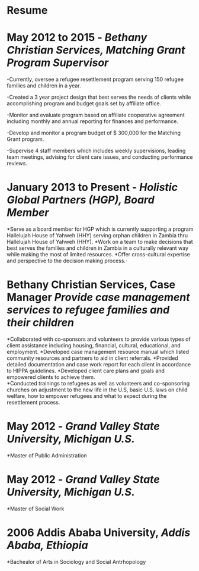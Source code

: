 # Resume
# May 2012 to 2015 - _Bethany Christian Services, Matching Grant Program Supervisor_
-Currently, oversee a refugee resettlement program serving 150 refugee families and children in a year.

-Created a 3 year project design that best serves the needs of clients while accomplishing program and budget goals set by affiliate office.

-Monitor and evaluate program based on affiliate cooperative agreement including monthly and annual reporting for finances and performance.

-Develop and monitor a program budget of $ 300,000 for the Matching Grant program.

-Supervise 4 staff members which includes weekly supervisions, leading team meetings, advising for client care issues, and conducting performance reviews.

# January 2013 to Present - _Holistic Global Partners (HGP), Board Member_
*Serve as a board member for HGP which is currently supporting a program Hallelujah House of Yahweh (HHY) serving orphan children in Zambia thru Hallelujah House of Yahweh (HHY).
*Work on a team to make decisions that best serves the families and children in Zambia in a culturally relevant way while making the most of limited resources.
*Offer cross-cultural expertise and perspective to the decision making process.·	
# Bethany Christian Services, Case Manager	_Provide case management services to refugee families and their children_ 
*Collaborated with co-sponsors and volunteers to provide various types of client assistance including housing, financial, cultural, educational, and employment. 
*Developed case management resource manual which listed community resources and partners to aid in client referrals. 
*Provided detailed documentation and case work report for each client in accordance to HIPPA guidelines.
*Developed client care plans and goals and empowered clients to achieve them.  
*Conducted trainings to refugees as well as volunteers and co-sponsoring churches on adjustment to the new life in the U.S, basic U.S. laws on child welfare, how to empower refugees and what to expect during the resettlement process.
# May 2012 - _Grand Valley State University, Michigan U.S._
*Master of Public Administration
# May 2012 - _Grand Valley State University, Michigan U.S._
*Master of Social Work
# 2006 Addis Ababa University, _Addis Ababa, Ethiopia_
*Bachealor of Arts in Sociology and Social Antrhopology
